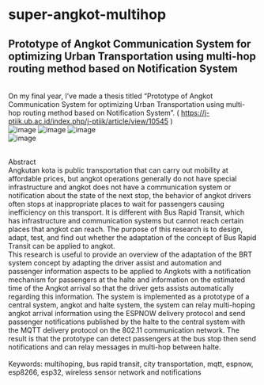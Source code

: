 # super-angkot-multihop
## Prototype of Angkot Communication System for optimizing Urban Transportation using multi-hop routing method based on Notification System
<br />On my final year, I’ve made a thesis titled “Prototype of Angkot Communication System for optimizing Urban Transportation using multi-hop routing method based on Notification System”. ( https://j-ptiik.ub.ac.id/index.php/j-ptiik/article/view/10545 ) 
<br />![image](https://user-images.githubusercontent.com/72824435/206051265-3add5691-1070-4846-8666-d8c9bcc5a173.png)
![image](https://user-images.githubusercontent.com/72824435/206051272-e332e763-ec56-4caf-9358-c80440da9d7c.png)
![image](https://user-images.githubusercontent.com/72824435/206051309-7574eddd-d00a-43f5-b080-691238f98a1f.png)
<br />![image](https://user-images.githubusercontent.com/72824435/206051712-ed7c1f3b-5065-4dad-a919-8412f2baca69.png)


<br />Abstract
<br />Angkutan kota is public transportation that can carry out mobility at affordable prices, but angkot operations generally do not have special infrastructure and angkot does not have a communication system or notification about the state of the next stop, the behavior of angkot drivers often stops at inappropriate places to wait for passengers causing inefficiency on this transport. It is different with Bus Rapid Transit, which has infrastructure and communication systems but cannot reach certain places that angkot can reach. The purpose of this research is to design, adapt, test, and find out whether the adaptation of the concept of Bus Rapid Transit can be applied to angkot.
<br />This research is useful to provide an overview of the adaptation of the BRT system concept by adapting the driver assist and automation and passenger information aspects to be applied to Angkots with a notification mechanism for passengers at the halte and information on the estimated time of the Angkot arrival so that the driver gets assists automatically regarding this information. The system is implemented as a prototype of a central system, angkot and halte system, the system can relay multi-hoping angkot arrival information using the ESPNOW delivery protocol and send passenger notifications published by the halte to the central system with the MQTT delivery protocol on the 802.11 communication network. The result is that the prototype can detect passengers at the bus stop then send notifications and can relay messages in multi-hop between halte.
<br /><br />Keywords: multihoping, bus rapid transit, city transportation, mqtt, espnow, esp8266, esp32, wireless sensor network and notifications

